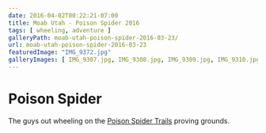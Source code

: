 ```yaml
---
date: 2016-04-02T00:22:21-07:00
title: Moab Utah - Poison Spider 2016
tags: [ wheeling, adventure ]
galleryPath: moab-utah-poison-spider-2016-03-23/
url: moab-utah-poison-spider-2016-03-23
featuredImage: "IMG_9372.jpg"
galleryImages: [ IMG_9307.jpg, IMG_9308.jpg, IMG_9309.jpg, IMG_9310.jpg, IMG_9311.jpg, IMG_9312.jpg, IMG_9313.jpg, IMG_9314.jpg, IMG_9315.jpg, IMG_9316.jpg, IMG_9317.jpg, IMG_9318.jpg, IMG_9319.jpg, IMG_9320.jpg, IMG_9321.jpg, IMG_9322.jpg, IMG_9323.jpg, IMG_9324.jpg, IMG_9325.jpg, IMG_9326.jpg, IMG_9327.jpg, IMG_9328.jpg, IMG_9329.jpg, IMG_9330.jpg, IMG_9331.jpg, IMG_9332.jpg, IMG_9333.jpg, IMG_9334.jpg, IMG_9335.jpg, IMG_9336.jpg, IMG_9337.jpg, IMG_9338.jpg, IMG_9339.jpg, IMG_9340.jpg, IMG_9341.jpg, IMG_9342.jpg, IMG_9343.jpg, IMG_9344.jpg, IMG_9345.jpg, IMG_9346.jpg, IMG_9347.jpg, IMG_9348.jpg, IMG_9349.jpg, IMG_9350.jpg, IMG_9351.jpg, IMG_9352.jpg, IMG_9353.jpg, IMG_9354.jpg, IMG_9355.jpg, IMG_9356.jpg, IMG_9357.jpg, IMG_9358.jpg, IMG_9359.jpg, IMG_9360.jpg, IMG_9361.jpg, IMG_9362.jpg, IMG_9363.jpg, IMG_9364.jpg, IMG_9365.jpg, IMG_9366.jpg, IMG_9367.jpg, IMG_9368.jpg, IMG_9369.jpg, IMG_9370.jpg, IMG_9371.jpg, IMG_9372.jpg, IMG_9373.jpg, IMG_9374.jpg, IMG_9375.jpg, IMG_9376.jpg, IMG_9377.jpg, IMG_9378.jpg, IMG_9379.jpg, IMG_9380.jpg, IMG_9381.jpg, IMG_9382.jpg, IMG_9383.jpg, IMG_9384.jpg, IMG_9385.jpg, IMG_9386.jpg, IMG_9387.jpg, IMG_9388.jpg, IMG_9389.jpg, IMG_9390.jpg, IMG_9391.jpg, IMG_9392.jpg, IMG_9393.jpg, IMG_9394.jpg, IMG_9395.jpg, IMG_9396.jpg, IMG_9397.jpg, IMG_9398.jpg, IMG_9399.jpg, IMG_9400.jpg, IMG_9401.jpg, IMG_9402.jpg, IMG_9403.jpg, IMG_9404.jpg, IMG_9405.jpg, IMG_9406.jpg, IMG_9407.jpg, IMG_9408.jpg, IMG_9409.jpg, IMG_9410.jpg, IMG_9411.jpg, IMG_9412.jpg, IMG_9413.jpg, IMG_9414.jpg, IMG_9415.jpg, IMG_9416.jpg, IMG_9417.jpg, IMG_9418.jpg, IMG_9419.jpg, IMG_9420.jpg, IMG_9421.jpg, IMG_9422.jpg, IMG_9423.jpg, IMG_9424.jpg, IMG_9425.jpg, IMG_9426.jpg, IMG_9427.jpg, IMG_9428.jpg, IMG_9429.jpg, IMG_9430.jpg, IMG_9431.jpg, IMG_9432.jpg, IMG_9433.jpg, IMG_9434.jpg, IMG_9435.jpg, IMG_9436.jpg, IMG_9437.jpg, IMG_9438.jpg, IMG_9439.jpg, IMG_9440.jpg, IMG_9441.jpg, IMG_9442.jpg, IMG_9443.jpg, IMG_9444.jpg, IMG_9445.jpg, IMG_9446.jpg, IMG_9447.jpg, IMG_9448.jpg, IMG_9449.jpg, IMG_9450.jpg, IMG_9451.jpg, IMG_9452.jpg, IMG_9453.jpg, IMG_9454.jpg, IMG_9455.jpg, IMG_9456.jpg, IMG_9457.jpg, IMG_9458.jpg, IMG_9459.jpg, IMG_9460.jpg, IMG_9461.jpg, IMG_9462.jpg, IMG_9463.jpg, IMG_9464.jpg, IMG_9465.jpg, IMG_9466.jpg, IMG_9467.jpg, IMG_9468.jpg, IMG_9469.jpg, IMG_9470.jpg, IMG_9471.jpg, IMG_9472.jpg, IMG_9473.jpg, IMG_9474.jpg, IMG_9475.jpg, IMG_9646.jpg ]
---
```


# Poison Spider

The guys out wheeling on the [Poison Spider Trails](http://www.blm.gov/ut/st/en/fo/moab/recreation/motorized_routes/poison_spider_mesa.html) proving grounds.
